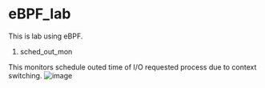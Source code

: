 # eBPF_lab

This is lab using eBPF.

1. sched_out_mon

This monitors schedule outed time of I/O requested process due to context switching.
![image](https://user-images.githubusercontent.com/31784008/162557079-d298d49b-ba9a-4633-ad03-5cbd5b73c1bf.png)
